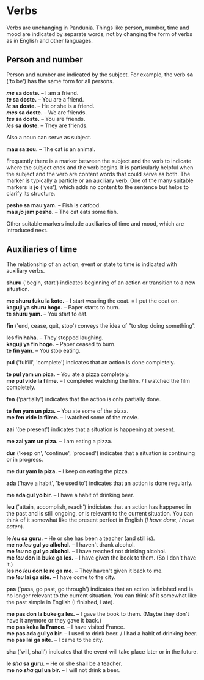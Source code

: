 # Verbs

Verbs are unchanging in Pandunia.
Things like person, number, time and mood are indicated by separate words,
not by changing the form of verbs as in English and other languages.

## Person and number

Person and number are indicated by the subject.
For example, the verb
**sa**
('to be') has the same form for all persons.

**_me_ sa doste.**
– I am a friend.  
**_te_ sa doste.**
– You are a friend.  
**_le_ sa doste.**
– He or she is a friend.  
**_mes_ sa doste.**
– We are friends.  
**_tes_ sa doste.**
– You are friends.  
**_les_ sa doste.**
– They are friends.

Also a noun can serve as subject.

**mau sa zou.**
– The cat is an animal.

Frequently there is a marker between the subject and the verb
to indicate where the subject ends and the verb begins.
It is particularly helpful when the subject and the verb are content words
that could serve as both.
The marker is typically a particle or an auxiliary verb.
One of the many suitable markers is
**jo**
('yes'),
which adds no content to the sentence
but helps to clarify its structure.

**peshe sa mau yam.**
– Fish is catfood.  
**mau _jo_ jam peshe.**
– The cat eats some fish.

Other suitable markers include auxiliaries of time and mood,
which are introduced next.


## Auxiliaries of time

The relationship of an action, event or state to time is indicated with auxiliary verbs.

**shuru**
('begin, start')
indicates beginning of an action or transition to a new situation.

**me shuru fuku la kote.**
– I start wearing the coat. = I put the coat on.  
**kaguji ya shuru hogo.**
– Paper starts to burn.  
**te shuru yam.**
– You start to eat.

**fin**
('end, cease, quit, stop')
conveys the idea of "to stop doing something".

**les fin haha.**
– They stopped laughing.  
**kaguji ya fin hoge.**
– Paper ceased to burn.  
**te fin yam.**
– You stop eating.

**pul**
('fulfill', 'complete')
indicates that an action is done completely.

**te pul yam un piza.**
– You ate a pizza completely.  
**me pul vide la filme.**
– I completed watching the film. / I watched the film completely.

**fen**
('partially')
indicates that the action is only partially done.

**te fen yam un piza.**
– You ate some of the pizza.  
**me fen vide la filme.**
– I watched some of the movie.

**zai**
'(be present')
indicates that a situation is happening at present.

**me zai yam un piza.**
– I am eating a pizza.

**dur**
('keep on', 'continue', 'proceed')
indicates that a situation is continuing or in progress.

**me dur yam la piza.**
– I keep on eating the pizza.

**ada**
('have a habit', 'be used to')
indicates that an action is done regularly.

**me ada gul yo bir.**
– I have a habit of drinking beer.

**leu**
('attain, accomplish, reach')
indiciates that an action has happened in the past and is still ongoing, or is relevant to the current situation.
You can think of it somewhat like the present perfect in English (_I have done_, _I have eaten_). 

**le _leu_ sa guru.**
– He or she has been a teacher (and still is).  
**me no _leu_ gul yo alkohol.**
– I haven't drank alcohol.  
**me _leu_ no gul yo alkohol.**
– I have reached not drinking alcohol.  
**me _leu_ don la buke ga les.**
– I have given the book to them. (So I don't have it.)  
**les no _leu_ don le re ga me.**
– They haven't given it back to me.  
**me _leu_ lai ga site.**
– I have come to the city.

**pas**
('pass, go past, go through')
indicates that an action is finished and is no longer relevant to the current situation.
You can think of it somewhat like the past simple in English (I finished, I ate).

**me pas don la buke ga les.**
– I gave the book to them. (Maybe they don't have it anymore or they gave it back.)  
**me pas keka la France.**
– I have visited France.  
**me pas ada gul yo bir.**
– I used to drink beer. / I had a habit of drinking beer.  
**me pas lai ga site.**
– I came to the city.

**sha**
('will, shall')
indicates that the event will take place later or in the future.

**le _sha_ sa guru.**
– He or she shall be a teacher.  
**me no _sha_ gul un bir.**
– I will not drink a beer.

